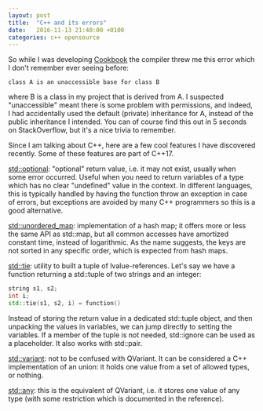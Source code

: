 ```yaml
---
layout: post
title:  "C++ and its errors"
date:   2016-11-13 21:40:00 +0100
categories: c++ opensource 
---
```


So while I was developing [Cookbook](https://github.com/shainer/cookbook.git) the compiler threw me this error which
I don't remember ever seeing before:

```
class A is an unaccessible base for class B
```

where B is a class in my project that is derived from A. I suspected "unaccessible" meant there is some problem with
permissions, and indeed, I had accidentally used the default (private) inheritance for A, instead of the public
inheritance I intended. You can of course find this out in 5 seconds on StackOverflow, but it's a nice trivia to remember.

Since I am talking about C++, here are a few cool features I have discovered recently. Some of these features are part of C++17.

[std::optional](http://en.cppreference.com/w/cpp/utility/optional): "optional" return value, i.e. it may not
    exist, usually when some error occurred. Useful when you need to return variables of a type which has no clear
    "undefined" value in the context. In different languages, this is typically handled by having the function throw
    an exception in case of errors, but exceptions are avoided by many C++ programmers so this is a good alternative.

[std::unordered_map](http://en.cppreference.com/w/cpp/container/unordered_map): implementation of a hash map; it
    offers more or less the same API as std::map, but all common accesses have amortized constant time, instead of
    logarithmic. As the name suggests, the keys are not sorted in any specific order, which is expected from hash maps.

[std::tie](http://en.cppreference.com/w/cpp/utility/tuple/tie): utility to built a tuple of lvalue-references.
    Let's say we have a function returning a std::tuple of two strings and an integer:

```c++
string s1, s2;
int i;
std::tie(s1, s2, i) = function()
```

Instead of storing the return value in a dedicated std::tuple object, and then unpacking the values in variables,
    we can jump directly to setting the variables. If a member of the tuple is not needed, std::ignore can be used
    as a placeholder. It also works with std::pair.


[std::variant](http://en.cppreference.com/w/cpp/utility/variant): not to be confused with QVariant. It can be considered a C++ implementation of an union: it holds one value from a set of allowed types, or nothing.

[std::any](http://en.cppreference.com/w/cpp/utility/any): this is the equivalent of QVariant, i.e. it stores one value of any type (with some restriction which is documented in the reference).